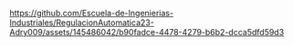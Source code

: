 

https://github.com/Escuela-de-Ingenierias-Industriales/RegulacionAutomatica23-Adry009/assets/145486042/b90fadce-4478-4279-b6b2-dcca5dfd59d3

